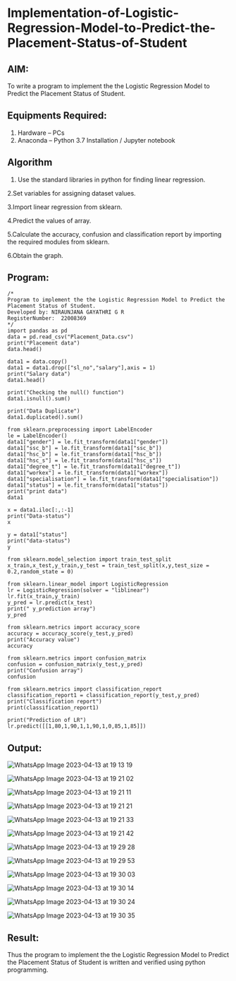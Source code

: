 # Implementation-of-Logistic-Regression-Model-to-Predict-the-Placement-Status-of-Student

## AIM:
To write a program to implement the the Logistic Regression Model to Predict the Placement Status of Student.

## Equipments Required:
1. Hardware – PCs
2. Anaconda – Python 3.7 Installation / Jupyter notebook

## Algorithm
1. Use the standard libraries in python for finding linear regression.

2.Set variables for assigning dataset values.

3.Import linear regression from sklearn.

4.Predict the values of array.

5.Calculate the accuracy, confusion and classification report by importing the required modules from sklearn.

6.Obtain the graph. 

## Program:
```
/*
Program to implement the the Logistic Regression Model to Predict the Placement Status of Student.
Developed by: NIRAUNJANA GAYATHRI G R
RegisterNumber:  22008369
*/
import pandas as pd
data = pd.read_csv("Placement_Data.csv")
print("Placement data")
data.head()

data1 = data.copy()
data1 = data1.drop(["sl_no","salary"],axis = 1)
print("Salary data")
data1.head()

print("Checking the null() function")
data1.isnull().sum()

print("Data Duplicate")
data1.duplicated().sum()

from sklearn.preprocessing import LabelEncoder
le = LabelEncoder()
data1["gender"] = le.fit_transform(data1["gender"])
data1["ssc_b"] = le.fit_transform(data1["ssc_b"])
data1["hsc_b"] = le.fit_transform(data1["hsc_b"])
data1["hsc_s"] = le.fit_transform(data1["hsc_s"])
data1["degree_t"] = le.fit_transform(data1["degree_t"])
data1["workex"] = le.fit_transform(data1["workex"])
data1["specialisation"] = le.fit_transform(data1["specialisation"])
data1["status"] = le.fit_transform(data1["status"])
print("print data")
data1

x = data1.iloc[:,:-1]
print("Data-status")
x

y = data1["status"]
print("data-status")
y

from sklearn.model_selection import train_test_split
x_train,x_test,y_train,y_test = train_test_split(x,y,test_size = 0.2,random_state = 0)

from sklearn.linear_model import LogisticRegression
lr = LogisticRegression(solver = "liblinear")
lr.fit(x_train,y_train)
y_pred = lr.predict(x_test)
print(" y_prediction array")
y_pred

from sklearn.metrics import accuracy_score
accuracy = accuracy_score(y_test,y_pred)
print("Accuracy value")
accuracy

from sklearn.metrics import confusion_matrix
confusion = confusion_matrix(y_test,y_pred)
print("Confusion array")
confusion

from sklearn.metrics import classification_report
classification_report1 = classification_report(y_test,y_pred)
print("Classification report")
print(classification_report1)

print("Prediction of LR")
lr.predict([[1,80,1,90,1,1,90,1,0,85,1,85]])

```

## Output:

![WhatsApp Image 2023-04-13 at 19 13 19](https://user-images.githubusercontent.com/119395610/231783637-29e43dec-a090-44ca-a851-a7a334c202c6.jpg)

![WhatsApp Image 2023-04-13 at 19 21 02](https://user-images.githubusercontent.com/119395610/231783690-61258729-3fb4-43e7-8c0d-6f5b4a84dd1a.jpg)

![WhatsApp Image 2023-04-13 at 19 21 11](https://user-images.githubusercontent.com/119395610/231783744-f5120fc8-fb19-4883-85ab-7929c766c9e4.jpg)

![WhatsApp Image 2023-04-13 at 19 21 21](https://user-images.githubusercontent.com/119395610/231783820-9f11230f-5b7d-4bad-8712-684a410c2062.jpg)

![WhatsApp Image 2023-04-13 at 19 21 33](https://user-images.githubusercontent.com/119395610/231783882-788a2387-b8c2-4c7d-8f33-8fbdf2bb037f.jpg)

![WhatsApp Image 2023-04-13 at 19 21 42](https://user-images.githubusercontent.com/119395610/231784006-ea776841-f091-413b-a81a-8792630d4817.jpg)

![WhatsApp Image 2023-04-13 at 19 29 28](https://user-images.githubusercontent.com/119395610/231784092-c03aa71c-3c0e-44a4-b4c5-3cbcdb105789.jpg)

![WhatsApp Image 2023-04-13 at 19 29 53](https://user-images.githubusercontent.com/119395610/231784153-3d5be7f3-d413-42b4-a79c-f6836cf5af40.jpg)

![WhatsApp Image 2023-04-13 at 19 30 03](https://user-images.githubusercontent.com/119395610/231784264-7b01da50-586e-4520-8480-7f70b9342adf.jpg)

![WhatsApp Image 2023-04-13 at 19 30 14](https://user-images.githubusercontent.com/119395610/231784330-dcc4fa61-c2b4-4e03-bb30-6340cd2e6eb9.jpg)

![WhatsApp Image 2023-04-13 at 19 30 24](https://user-images.githubusercontent.com/119395610/231784398-d8894d0d-df59-445a-a4b2-b835f7eca11b.jpg)

![WhatsApp Image 2023-04-13 at 19 30 35](https://user-images.githubusercontent.com/119395610/231784452-6c65e340-af40-4f53-9c51-c9e0a111358a.jpg)

## Result:
Thus the program to implement the the Logistic Regression Model to Predict the Placement Status of Student is written and verified using python programming.
